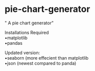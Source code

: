 # pie-chart-generator
" A pie chart generator"

Installations Required  
•matplotlib  
•pandas

Updated version:  
•seaborn (more effecient than matplotlib  
•json (newest compared to panda)
